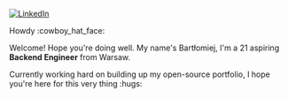 <a href="https://www.linkedin.com/in/wisieneu/" target="_blank"><img alt="LinkedIn" src="https://img.shields.io/badge/-LinkedIn-0077B5?style=flat-square&logo=Linkedin&logoColor=white"></a>

<p> Howdy :cowboy_hat_face: </p>
<p> Welcome! Hope you're doing well. My name's Bartłomiej, I'm a 21 aspiring <strong>Backend Engineer</strong> from Warsaw.</p>
<p> Currently working hard on building up my open-source portfolio, I hope you're here for this very thing :hugs:</p>
